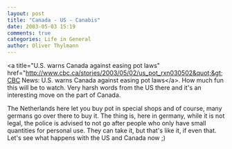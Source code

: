 ```yaml
---
layout: post
title: "Canada - US - Canabis"
date: 2003-05-03 15:19
comments: true
categories: Life in General
author: Oliver Thylmann
---
```



&lt;a title=&quot;U.S. warns Canada against easing pot laws&quot; href=&quot;http://www.cbc.ca/stories/2003/05/02/us_pot_rxn030502&quot;&gt;CBC News: U.S. warns Canada against easing pot laws&lt;/a&gt;. How much fun this will be to watch. Very harsh words from the US there and it's an interesting move on the part of Canada.

The Netherlands here let you buy pot in special shops and of course, many germans go over there to buy it. The thing is, here in germany, while it is not legal, the police is advised to not go after people who only have small quantities for personal use. They can take it, but that's like it, if even that. Let's see what happens with the US and Canada now ;)


